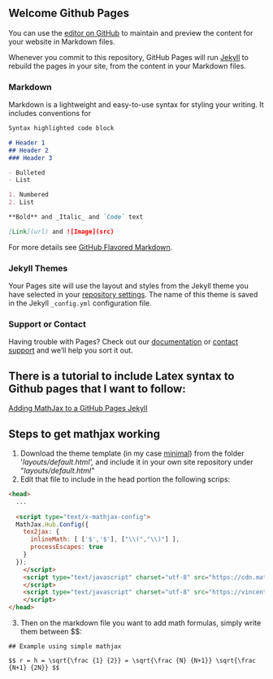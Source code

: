 ## Welcome Github Pages

You can use the [editor on GitHub](https://github.com/aramisentreri/aramisentreri.github.io/edit/master/README.md) to maintain and preview the content for your website in Markdown files.

Whenever you commit to this repository, GitHub Pages will run [Jekyll](https://jekyllrb.com/) to rebuild the pages in your site, from the content in your Markdown files.

### Markdown

Markdown is a lightweight and easy-to-use syntax for styling your writing. It includes conventions for

```markdown
Syntax highlighted code block

# Header 1
## Header 2
### Header 3

- Bulleted
- List

1. Numbered
2. List

**Bold** and _Italic_ and `Code` text

[Link](url) and ![Image](src)
```

For more details see [GitHub Flavored Markdown](https://guides.github.com/features/mastering-markdown/).

### Jekyll Themes

Your Pages site will use the layout and styles from the Jekyll theme you have selected in your [repository settings](https://github.com/aramisentreri/aramisentreri.github.io/settings). The name of this theme is saved in the Jekyll `_config.yml` configuration file.

### Support or Contact

Having trouble with Pages? Check out our [documentation](https://help.github.com/categories/github-pages-basics/) or [contact support](https://github.com/contact) and we’ll help you sort it out.

## There is a tutorial to include Latex syntax to Github pages that I want to follow:
[Adding MathJax to a GitHub Pages Jekyll](http://sgeos.github.io/github/jekyll/2016/08/21/adding_mathjax_to_a_jekyll_github_pages_blog.html)

## Steps to get mathjax working
1. Download the theme template (in my case [minimal](https://github.com/pages-themes/minimal)) from the folder '_layouts/default.html',_ and include it in your own site repository under "_layouts/default.html"_ 
2. Edit that file to include in the head portion the following scrips:
```html
<head>
  ...
  
  <script type="text/x-mathjax-config">
  MathJax.Hub.Config({
    tex2jax: {
      inlineMath: [ ['$','$'], ["\\(","\\)"] ],
      processEscapes: true
    }
  });
    </script>
    <script type="text/javascript" charset="utf-8" src="https://cdn.mathjax.org/mathjax/latest/MathJax.js?config=TeX-AMS-MML_HTMLorMML">
    </script>
    <script type="text/javascript" charset="utf-8" src="https://vincenttam.github.io/javascripts/MathJaxLocal.js">
    </script>
</head>
```
3. Then on the markdown file you want to add math formulas, simply write them between $$: 
```
## Example using simple mathjax

$$ r = h = \sqrt{\frac {1} {2}} = \sqrt{\frac {N} {N+1}} \sqrt{\frac {N+1} {2N}} $$
```
